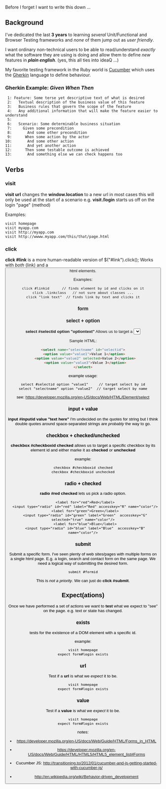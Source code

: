 Before I forget I want to write this down ...

## Background

I've dedicated the last **3 years** to learning *several* Unit/Functional and 
Browser Testing frameworks and *none* of them jump out as *user friendly*.

I want ordinary non-technical users to be able to read/understand *exactly*
what the software they are using is doing and allow them to define 
*new* features in ***plain english***. (yes, this all ties into ideaQ ...)

My favorite testing framework in the Ruby world is 
[Cucumber](http://cukes.info/) which uses the 
[Gherkin](https://github.com/cucumber/cucumber/wiki/Gherkin) language 
to define behaviour. 

### Gherkin Example: *Given When Then*

```
 1: Feature: Some terse yet descriptive text of what is desired
 2:   Textual description of the business value of this feature
 3:   Business rules that govern the scope of the feature
 4:   Any additional information that will make the feature easier to understand
 5: 
 6:   Scenario: Some determinable business situation
 7:     Given some precondition
 8:       And some other precondition
 9:      When some action by the actor
10:       And some other action
11:       And yet another action
12:      Then some testable outcome is achieved
13:       And something else we can check happens too
```


## Verbs

### visit

**visit url** changes the **window.location** to a new url
in most cases this will only be used at the start of a scenario
e.g. **visit /login** starts us off on the login "page" (method)

Examples:
```
visit homepage
visit myapp.com
visit http://myapp.com
visit http://wwww.myapp.com/this/that/page.html
```

### click

**click #link** is a more human-readable version of $("#link").click();
Works with *both* **<a>** (link) and a **<button>** html elements.

Examples:
```
click #linkid      // finds element by id and clicks on it
click .linkclass   // not sure about classes ...
click "link text"  // finds link by text and clicks it
```

### form 

### select + option

**select #selectid option "optiontext"**
Allows us to target a **<select>** based on its **name** and/or **id**.
(as usual I prefer to use ids because they are unique)

Sample HTML:

```html
<select name="selectname" id="selectid">
  <option value="value1">Value 1</option> 
  <option value="value2" selected>Value 2</option>
  <option value="value3">Value 3</option>
</select>
```

example usage:
```
select #selectid option "value1"     // target select by id
select "selectname" option "value2"  // target select by name
```

see: https://developer.mozilla.org/en-US/docs/Web/HTML/Element/select

### input + value

**input #inputid value "text here"** I'm undecided on the quotes for string
but I think double quotes around space-separated strings are 
*probably* the way to go.

### checkbox + checked/unchecked

**checkbox #checkboxid checked** allows us to target a specific checkbox
by its element id and either marke it as **checked** or **unchecked**

example:
```
checkbox #checkboxid checked
checkbox #checkboxid unchecked
```

### radio + checked

**radio #red checked** lets us pick a radio option.

```
  <label for="red">Red</label>
  <input type="radio" id="red" label="Red" accesskey="R" name="color"/>
  <label for="green">Green</label>
  <input type="radio" id="green" label="Green"  accesskey="G" selected="true" name="color"/>
  <label for="blue">Blue</label>
  <input type="radio" id="blue" label="Blue"  accesskey="B" name="color"/>
```



### submit

Submit a specific form.
I've seen plenty of web sites/pages with multiple forms on a single html page.
E.g. a login, search and contact form on the same page.
We need a logical way of submitting the desired form.

```
submit #formid
```
This is *not a priority*. We can just do **click #submit**.


## Expect(ations)

Once we have performed a set of actions we want to **test** what we expect
to "see" on the page. e.g. text or state has changed.

### exists

tests for the existence of a DOM element with a specific id.

example:
```
visit homepage
expect form#login exists
```
### url

Test if a **url** is what we *expect* it to be.

```
visit homepage
expect form#login exists
```


### value

Test if a **value** is what we *expect* it to be.

```
visit homepage
expect form#login exists
```


notes:
- https://developer.mozilla.org/en-US/docs/Web/Guide/HTML/Forms_in_HTML
- https://developer.mozilla.org/en-US/docs/Web/Guide/HTML/HTML5/HTML5_element_list#Forms


- Cucumber JS: http://transitioning.to/2012/01/cucumber-and-js-getting-started-with-cucumber-js/
- http://en.wikipedia.org/wiki/Behavior-driven_development